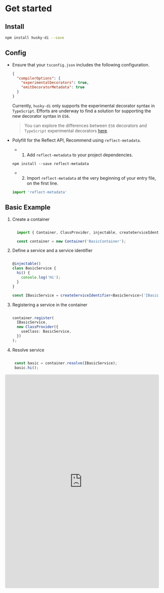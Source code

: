 # Get started

## Install

```bash
npm install husky-di --save
```

## Config

- Ensure that your `tsconfig.json` includes the following configuration.

  ``` json
  {
    "compilerOptions": {
      "experimentalDecorators": true,
      "emitDecoratorMetadata": true
    }
  }
  ```

  Currently, `husky-di` only supports the experimental decorator syntax in `TypeScript`. Efforts are underway to find a solution for supporting the new decorator syntax in `ES6`.

  > You can explore the differences between `ES6` decorators and `TypeScript` experimental decorators [here](https://www.typescriptlang.org/docs/handbook/release-notes/typescript-5-0.html#differences-with-experimental-legacy-decorators).

- Polyfill for the Reflect API, Recommend using `reflect-metadata`.
  - 1. Add `reflect-metadata` to your project dependencies.

  ```shell
  npm install --save reflect-metadata
  ```

  - 2. Import `reflect-metadata` at the very beginning of your entry file, on the first line.

  ```typescript
  import 'reflect-metadata'
  ```

## Basic Example

1. Create a container

    ```typescript

      import { Container, ClassProvider, injectable, createServiceIdentifier } from 'husky-di';

      const container = new Container('BasicContainer');

    ```

2. Define a service and a service identifier

    ```typescript

    @injectable()
    class BasicService {
      hi() {
        console.log('Hi');
      }
    }

    const IBasicService = createServiceIdentifier<BasicService>('IBasicService');

    ```

3. Registering a service in the container

    ``` typescript
    
    container.register(
      IBasicService,
      new ClassProvider({
        useClass: BasicService,
      })
    );
    
    ```

4. Resolve service

   ```typescript

    const basic = container.resolve(IBasicService);
    basic.hi();

   ```

<iframe src="https://stackblitz.com/edit/typescript-g42uit?devToolsHeight=33&embed=1&file=index.ts&hideNavigation=1"
     style="width:100%; height: 700px; border:0; border-radius: 4px; overflow:hidden;"
     title="basic"
     allow="accelerometer; ambient-light-sensor; camera; encrypted-media; geolocation; gyroscope; hid; microphone; midi; payment; usb; vr; xr-spatial-tracking"
     sandbox="allow-forms allow-modals allow-popups allow-presentation allow-same-origin allow-scripts"
   ></iframe>
